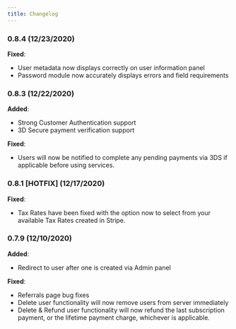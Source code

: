 ```yaml
---
title: Changelog
---
```


### 0.8.4 (12/23/2020)

**Fixed**:
- User metadata now displays correctly on user information panel
- Password module now accurately displays errors and field requirements

### 0.8.3 (12/22/2020)

**Added**:
- Strong Customer Authentication support
- 3D Secure payment verification support

**Fixed**:
- Users will now be notified to complete any pending payments via 3DS if applicable before using services.


### 0.8.1 [HOTFIX] (12/17/2020)

**Fixed**:
- Tax Rates have been fixed with the option now to select from your available Tax Rates created in Stripe.

### 0.7.9 (12/10/2020)

**Added**:

- Redirect to user after one is created via Admin panel

**Fixed**:

- Referrals page bug fixes
- Delete user functionality will now remove users from server immediately
- Delete & Refund user functionality will now refund the last subscription payment, or the lifetime payment charge, whichever is applicable.

